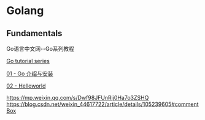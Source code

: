 # Golang

## Fundamentals

Go语言中文网--Go系列教程

[Go tutorial series](https://studygolang.com/subject/2)

[01 - Go 介绍与安装](https://studygolang.com/articles/11706)

[02 - Helloworld](https://studygolang.com/articles/11755)

[]()

[]()

[]()

[]()

[]()

[]()

[]()

[]()

[]()

[]()

[]()

[]()

[]()

[]()

[]()

[]()

[]()

[]()

[]()

[]()

[]()

[]()

[]()

[]()

[]()

https://mp.weixin.qq.com/s/Dwf98JFUnRij0Ha7o3ZSHQ
https://blog.csdn.net/weixin_44617722/article/details/105239605#commentBox